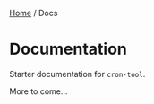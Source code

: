 [Home](/README.md) / Docs

# Documentation
Starter documentation for `cron-tool`.

More to come...

<!--(Rn.BuildScriptHelper){
	"version": "1.0.106",
	"replace": true
}(END)-->